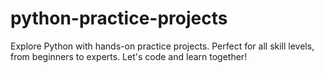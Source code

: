 # python-practice-projects
Explore Python with hands-on practice projects. Perfect for all skill levels, from beginners to experts. Let's code and learn together!
